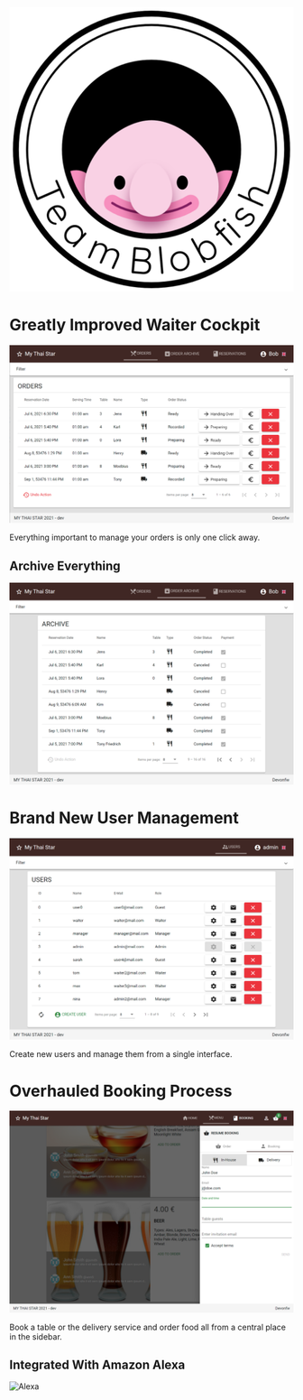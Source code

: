 ![Logo](https://raw.githubusercontent.com/Exonaut/TeamBlobfish/gh-pages/BlobfishLogoSchrift.png)

# Greatly Improved Waiter Cockpit

![Waiter Cockpit](https://raw.githubusercontent.com/Exonaut/TeamBlobfish/gh-pages/order_cockpit.png)

Everything important to manage your orders is only one click away.

## Archive Everything

![Archive](https://raw.githubusercontent.com/Exonaut/TeamBlobfish/gh-pages/order_archive.png)

# Brand New User Management

![Admin Cockpit](https://raw.githubusercontent.com/Exonaut/TeamBlobfish/gh-pages/user_cockpit.png)

Create new users and manage them from a single interface.

# Overhauled Booking Process

![Booking](https://raw.githubusercontent.com/Exonaut/TeamBlobfish/gh-pages/booking.png)

Book a table or the delivery service and order food all from a central place in the sidebar.

## Integrated With Amazon Alexa

![Alexa](https://external-content.duckduckgo.com/iu/?u=http%3A%2F%2Fgsmorigin.com%2Fwp-content%2Fuploads%2F2017%2F07%2Famazon-alexa-logo.png&f=1&nofb=1)
